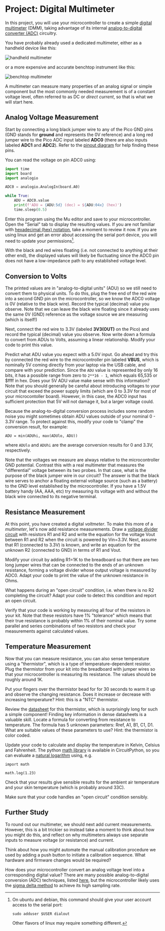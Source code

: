 # Project: Digital Multimeter

In this project, you will use your microcontroller to create a simple [digital multimeter](https://en.wikipedia.org/wiki/Multimeter) (DMM), taking advantage of its internal [analog-to-digital converter (ADC)](https://en.wikipedia.org/wiki/Analog-to-digital_converter) circuitry.

You have probably already used a dedicated multimeter, either as a handheld device like this:

![handheld multimeter](https://upload.wikimedia.org/wikipedia/commons/thumb/f/f1/Fluke87-V_Multimeter.jpg/285px-Fluke87-V_Multimeter.jpg)

or a more expensive and accurate benchtop instrument like this:

![benchtop multimeter](https://upload.wikimedia.org/wikipedia/commons/thumb/e/e2/Benchtop_multimeter.jpg/591px-Benchtop_multimeter.jpg)

A multimeter can measure many properties of an analog signal or simple component but the most commonly needed measurement is of a constant voltage level, often referred to as DC or *direct current*, so that is what we will start here.

## Analog Voltage Measurement

Start by connecting a long black jumper wire to any of the Pico GND pins (GND stands for **ground** and represents the 0V reference) and a long red jumper wire to the Pico ADC input labeled **ADC0** (there are also inputs labeled **ADC1** and **ADC2**).  Refer to the [pinout diagram](../Pico.md) for help finding these pins.

You can read the voltage on pin ADC0 using:
```python
import time
import board
import analogio

ADC0 = analogio.AnalogIn(board.A0)

while True:
    ADU = ADC0.value
    print(f'ADU = {ADU:5d} (dec) = ${ADU:04x} (hex)')
    time.sleep(0.5)
```
Enter this program using the Mu editor and save to your microcontroller. Open the "Serial" tab to display the resulting values.  If you are not familiar with [hexadecimal (hex) notation](https://www.youtube.com/watch?v=4EJay-6Bioo), take a moment to review it now.  If you are using linux and get an error about accessing the serial port device, you will need to update your permissions[^linuxperms].

[^linuxperms]:
    On ubuntu and debian, this command should give your user account access to the serial port:
    ```
    sudo adduser $USER dialout
    ```
    Other flavors of linux may require something different.

With the black and red wires floating (i.e. not connected to anything at their other end), the displayed values will likely be fluctuating since the ADC0 pin does not have a low-impedance path to any established voltage level.

## Conversion to Volts

The printed values are in "analog-to-digital units" (ADU) so we still need to convert them to physical units.
To do this, plug the free end of the red wire into a second GND pin on the microcontroller, so we know the ADC0 voltage is 0V (relative to the black wire).  Record the typical (decimal) value you observe.  Note that we can leave the black wire floating since it already uses the same 0V (GND) reference as the voltage source we are measuring (which is itself!)

Next, connect the red wire to 3.3V (labeled **3V3(OUT)** on the Pico) and record the typical (decimal) value you observe.  Now write down a formula to convert from ADUs to Volts, assuming a linear relationship.  Modify your code to print this value.

Predict what ADU value you expect with a 5.0V input.  Go ahead and try this by connected the red wire to the microcontroller pin labeled **VBUS**, which is nominally 5V coming directly from your laptop via the USB cable, and compare with your prediction.  Since the `ADU` value is represented by only 16 bits, it has a possible range from zero to `2**16 - 1`, which equals 65,535 or $ffff in hex.  Does your 5V ADU value make sense with this information?  Note that you should generally be careful about introducing voltages to your circuit that exceed the power supply limits (which are 0 to 3.3V for most of your microcontoller board).  However, in this case, the ADC0 input has sufficient protection that 5V will not damage it, but a larger voltage could.

Because the analog-to-digital conversion process includes some random noise you might sometimes obtain
ADU values outside of your nominal 0 - 3.3V range.  To protect against this, modify your code to "clamp" the conversion result, for example:
```
ADU = min(ADUhi, max(ADUlo, ADU))
```
where `ADUlo` and `ADUhi` are the average conversion results for 0 and 3.3V, respectively.

Note that the voltages we measure are always relative to the microcontroller GND potential. Contrast this with
a real multimeter that measures the "differential" voltage between its two probes. In that case,
what is the purpose of the black jumper wire in our circuit?  The answer is that the black wire serves to anchor a floating external voltage source (such as a battery) to the GND level established by the microcontroller.  If you have a 1.5V battery handy (AA, AAA, etc) try measuring its voltage with and without the black wire connected to its negative terminal.

## Resistance Measurement

At this point, you have created a digital *voltmeter*.  To make this more of a *multimeter*, let's now add
resistance measurements.  Draw a [voltage divider circuit](https://learn.sparkfun.com/tutorials/voltage-dividers#ideal-voltage-divider) with resistors R1 and R2 and write the equation for the voltage Vout between R1 and R2 when the circuit is powered by Vin=3.3V.  Next, assume that R1 (connected to 3.3V) is known, and write an equation for the unknown R2 (connected to GND) in terms of R1 and Vout.

Modify your circuit by adding R1=1K to the breadboard so that there are two long jumper wires that can be connected to the ends of an unknown resistance, forming a voltage divider whose output voltage is measured by ADC0. Adapt your code to print the value of the unknown resistance in Ohms.

What happens during an "open circuit" condition, i.e. when there is no R2 completing the circuit? Adapt your
code to detect this condition and report an open circuit.

Verify that your code is working by measuring all four of the resistors in your kit. Note that these resistors
have 1% "tolerance" which means that their true resistance is probably within 1% of their nominal value. Try some
parallel and series combinations of two resistors and check your measurements against calculated values.

## Temperature Measurement

Now that you can measure resistance, you can also sense temperature using a "thermistor", which is a type of temperature-dependent resistor.  Plug the thermistor from your kit into the breadboard with jumper wires so that
your microcontroller is measuring its resistance.  The values should be roughly around 1K.

Put your fingers over the thermistor bead for for 30 seconds to warm it up and observe the changing resistance. Does it increase or decrease with increasing temperature?  Hint: this is a "NTC" thermistor.

Review the [datasheet](../datasheets/thermistor.pdf) for this thermistor, which is surprisingly long for such a simple component!  Finding key information in dense datasheets is a valuable skill.  Locate a formula for converting from resistance to temperature.  The formula has 5 unknown parameters: Rref, A1, B1, C1, D1.  What are suitable values of these parameters to use?  Hint: the thermistor is color coded.

Update your code to calculate and display the temperature in Kelvin, Celsius and Fahrenheit.  The python
[math library](https://docs.python.org/3/library/math.html) is available in CircuitPython, so you can evaluate a [natural logarithm](https://docs.python.org/3/library/math.html#power-and-logarithmic-functions) using, e.g.
```
import math

math.log(1.23)
```
Check that your results give sensible results for the ambient air temperature and your skin temperature (which
is probably around 33C).

Make sure that your code handles an "open circuit" condition sensibly.

## Further Study

To round out our multimeter, we should next add current measurements.  However, this is a bit trickier so
instead take a moment to think about how you might do this, and reflect on why multimeters always use
separate inputs to measure voltage (or resistance) and current.

Think about how you might automate the manual calibration procedure we used by adding a push button to initiate a calibration sequence.  What hardware and firmware changes would be required?

How does your microcontroller convert an analog voltage level into a corresponding digital value?  There are many possible analog-to-digital conversion (ADC) techniques, listed [here](https://en.wikipedia.org/wiki/Analog-to-digital_converter#Types), but the microcontroller likely uses the [sigma delta method](https://en.wikipedia.org/wiki/Delta-sigma_modulation#Analog_to_digital_conversion) to achieve its high sampling rate.
